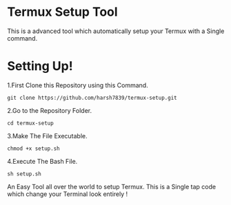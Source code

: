 # Termux Setup Tool
This is a advanced tool
which automatically setup your Termux
with a Single command.

# Setting Up!
1.First Clone this Repository using this Command.
```shell
git clone https://github.com/harsh7839/termux-setup.git
```

2.Go to the Repository Folder.
```shell
cd termux-setup
```

3.Make The File Executable.
```shell
chmod +x setup.sh
```

4.Execute The Bash File.
```shell
sh setup.sh
```


An Easy Tool all over the world to setup Termux.
This is a Single tap code which change your Terminal look entirely !

